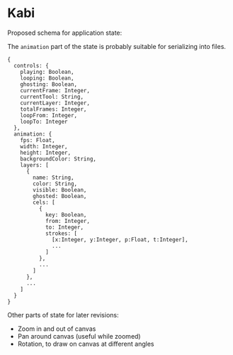 # Kabi

Proposed schema for application state:

The `animation` part of the state is probably suitable for serializing into files.

```
{
  controls: {
    playing: Boolean,
    looping: Boolean,
    ghosting: Boolean,
    currentFrame: Integer,
    currentTool: String,
    currentLayer: Integer,
    totalFrames: Integer,
    loopFrom: Integer,
    loopTo: Integer
  },
  animation: {
    fps: Float,
    width: Integer,
    height: Integer,
    backgroundColor: String,
    layers: [
      {
        name: String,
        color: String,
        visible: Boolean,
        ghosted: Boolean,
        cels: [
          {
            key: Boolean,
            from: Integer,
            to: Integer,
            strokes: [
              [x:Integer, y:Integer, p:Float, t:Integer],
              ...
            ]
          },
          ...
        ]
      },
      ...
    ]
  }
}
```

Other parts of state for later revisions:

- Zoom in and out of canvas
- Pan around canvas (useful while zoomed)
- Rotation, to draw on canvas at different angles
